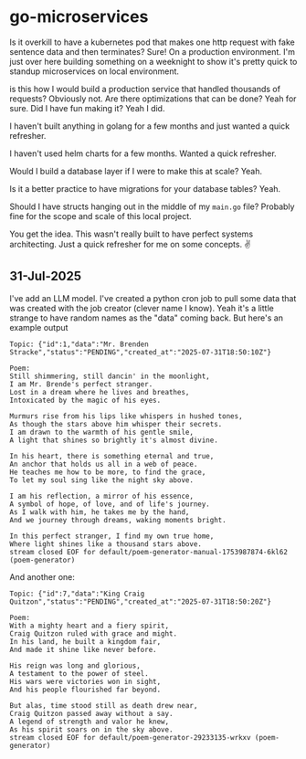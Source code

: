 # go-microservices

Is it overkill to have a kubernetes pod that makes one http request with fake sentence data and then terminates? Sure! On a production environment. I'm just over here building something on a weeknight to show it's pretty quick to standup microservices on local environment. 

is this how I would build a production service that handled thousands of requests? Obviously not. Are there optimizations that can be done? Yeah for sure. Did I have fun making it? Yeah I did. 

I haven't built anything in golang for a few months and just wanted a quick refresher. 

I haven't used helm charts for a few months. Wanted a quick refresher. 

Would I build a database layer if I were to make this at scale? Yeah. 

Is it a better practice to have migrations for your database tables? Yeah. 

Should I have structs hanging out in the middle of my `main.go` file? Probably fine for the scope and scale of this local project. 

You get the idea. This wasn't really built to have perfect systems architecting. Just a quick refresher for me on some concepts. ✌️

## 31-Jul-2025 

I've add an LLM model. I've created a python cron job to pull some data that was created with the job creator (clever name I know). Yeah it's a little strange to have random names as the "data" coming back. But here's an example output 

```
Topic: {"id":1,"data":"Mr. Brenden Stracke","status":"PENDING","created_at":"2025-07-31T18:50:10Z"}

Poem:
Still shimmering, still dancin' in the moonlight,
I am Mr. Brende's perfect stranger.
Lost in a dream where he lives and breathes,
Intoxicated by the magic of his eyes.

Murmurs rise from his lips like whispers in hushed tones,
As though the stars above him whisper their secrets.
I am drawn to the warmth of his gentle smile,
A light that shines so brightly it's almost divine.

In his heart, there is something eternal and true,
An anchor that holds us all in a web of peace.
He teaches me how to be more, to find the grace,
To let my soul sing like the night sky above.

I am his reflection, a mirror of his essence,
A symbol of hope, of love, and of life's journey.
As I walk with him, he takes me by the hand,
And we journey through dreams, waking moments bright.

In this perfect stranger, I find my own true home,
Where light shines like a thousand stars above.
stream closed EOF for default/poem-generator-manual-1753987874-6kl62 (poem-generator)
```

And another one: 

```
Topic: {"id":7,"data":"King Craig Quitzon","status":"PENDING","created_at":"2025-07-31T18:50:20Z"}

Poem:
With a mighty heart and a fiery spirit,
Craig Quitzon ruled with grace and might.
In his land, he built a kingdom fair,
And made it shine like never before.

His reign was long and glorious,
A testament to the power of steel.
His wars were victories won in sight,
And his people flourished far beyond.

But alas, time stood still as death drew near,
Craig Quitzon passed away without a say.
A legend of strength and valor he knew,
As his spirit soars on in the sky above.
stream closed EOF for default/poem-generator-29233135-wrkxv (poem-generator)
```
